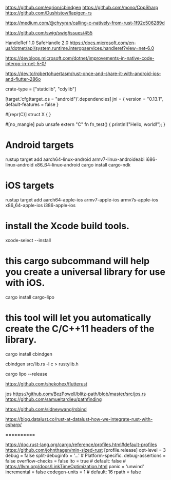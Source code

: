 https://github.com/eqrion/cbindgen
https://github.com/mono/CppSharp
https://github.com/Dushistov/flapigen-rs

https://medium.com/@chyyran/calling-c-natively-from-rust-1f92c506289d


https://github.com/swig/swig/issues/455



HandleRef 1.0
SafeHandle 2.0
https://docs.microsoft.com/en-us/dotnet/api/system.runtime.interopservices.handleref?view=net-6.0


https://devblogs.microsoft.com/dotnet/improvements-in-native-code-interop-in-net-5-0/


https://dev.to/robertohuertasm/rust-once-and-share-it-with-android-ios-and-flutter-286o


crate-type = ["staticlib", "cdylib"]

[target.'cfg(target_os = "android")'.dependencies]
jni = { version = "0.13.1", default-features = false }

#[repr(C)]
struct X {
}

#[no_mangle]
pub unsafe extern "C" fn  fn_test() {
    println!("Hello, world!");
}


# Android targets
rustup target add aarch64-linux-android armv7-linux-androideabi i686-linux-android x86_64-linux-android
cargo install cargo-ndk


# iOS targets
rustup target add aarch64-apple-ios armv7-apple-ios armv7s-apple-ios x86_64-apple-ios i386-apple-ios
# install the Xcode build tools.
xcode-select --install
# this cargo subcommand will help you create a universal library for use with iOS.
cargo install cargo-lipo
# this tool will let you automatically create the C/C++11 headers of the library.
cargo install cbindgen


cbindgen src/lib.rs -l c > rustylib.h



cargo lipo --release



https://github.com/shekohex/flutterust


jps
https://github.com/BezPowell/blitz-path/blob/master/src/jps.rs
https://github.com/samueltardieu/pathfinding

https://github.com/sidneywang/rsbind

https://blog.datalust.co/rust-at-datalust-how-we-integrate-rust-with-csharp/

==========

https://doc.rust-lang.org/cargo/reference/profiles.html#default-profiles
https://github.com/johnthagen/min-sized-rust
[profile.release]
opt-level = 3
debug = false
split-debuginfo = '...'  # Platform-specific.
debug-assertions = false
overflow-checks = false
lto = true             # default: false                 # https://llvm.org/docs/LinkTimeOptimization.html
panic = 'unwind'
incremental = false
codegen-units = 1      # default: 16
rpath = false

